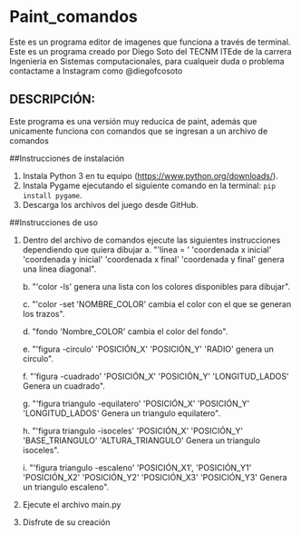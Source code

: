 # Paint_comandos
Este es un programa editor de imagenes que funciona a través de terminal. Este es un programa creado por Diego Soto del TECNM ITEde de la carrera Ingenieria en Sistemas computacionales, para cualqueir duda o problema contactame a Instagram como @diegofcosoto

## DESCRIPCIÓN:

  Este programa es una versión muy reducica de paint,
  además que unicamente funciona con comandos que se 
  ingresan a un archivo de comandos
  
##Instrucciones de instalación
  
1. Instala Python 3 en tu equipo (https://www.python.org/downloads/).
2. Instala Pygame ejecutando el siguiente comando en la terminal: `pip install pygame`.
3. Descarga los archivos del juego desde GitHub.

##Instrucciones de uso

  1. Dentro del archivo de comandos ejecute las siguientes instrucciones dependiendo que quiera dibujar
      a. "'linea = ' 'coordenada x inicial' 'coordenada y inicial' 'coordenada x final' 'coordenada y final' genera una linea diagonal".
      
      b. "'color -ls' genera una lista con los colores disponibles para dibujar".
      
      c. "'color -set 'NOMBRE_COLOR' cambia el color con el que se generan los trazos".
      
      d. "fondo 'Nombre_COLOR' cambia el color del fondo".
      
      e. "'figura -circulo' 'POSICIÓN_X' 'POSICIÓN_Y' 'RADIO' genera un circulo".
      
      f. "'figura -cuadrado' 'POSICIÓN_X' 'POSICIÓN_Y' 'LONGITUD_LADOS' Genera un cuadrado".
      
      g. "'figura triangulo -equilatero' 'POSICIÓN_X' 'POSICIÓN_Y' 'LONGITUD_LADOS' Genera un triangulo equilatero".
      
      h. "'figura triangulo -isoceles' 'POSICIÓN_X' 'POSICIÓN_Y' 'BASE_TRIANGULO' 'ALTURA_TRIANGULO' Genera un triangulo isoceles".
      
      i. "'figura triangulo -escaleno' 'POSICIÓN_X1', 'POSICIÓN_Y1' 'POSICIÓN_X2' 'POSICIÓN_Y2' 'POSICIÓN_X3' 'POSICIÓN_Y3' Genera un triangulo escaleno".
   
   2. Ejecute el archivo main.py
   3. Disfrute de su creación
